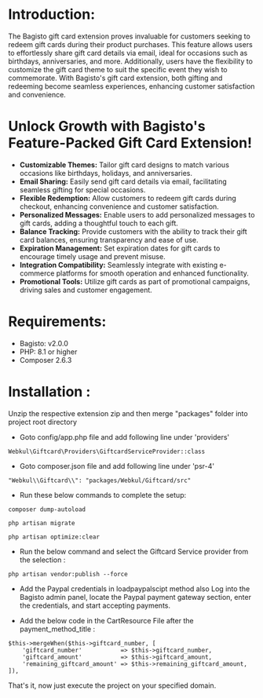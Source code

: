 # Introduction:

The Bagisto gift card extension proves invaluable for customers seeking to redeem gift cards during their product purchases. This feature allows users to effortlessly share gift card details via email, ideal for occasions such as birthdays, anniversaries, and more. Additionally, users have the flexibility to customize the gift card theme to suit the specific event they wish to commemorate. With Bagisto's gift card extension, both gifting and redeeming become seamless experiences, enhancing customer satisfaction and convenience.

# Unlock Growth with Bagisto's Feature-Packed Gift Card Extension!

* **Customizable Themes:** Tailor gift card designs to match various occasions like birthdays, holidays, and anniversaries.
* **Email Sharing:**  Easily send gift card details via email, facilitating seamless gifting for special occasions.
* **Flexible Redemption:** Allow customers to redeem gift cards during checkout, enhancing convenience and customer satisfaction.
* **Personalized Messages:** Enable users to add personalized messages to gift cards, adding a thoughtful touch to each gift.
* **Balance Tracking:** Provide customers with the ability to track their gift card balances, ensuring transparency and ease of use.
* **Expiration Management:** Set expiration dates for gift cards to encourage timely usage and prevent misuse.
* **Integration Compatibility:** Seamlessly integrate with existing e-commerce platforms for smooth operation and enhanced functionality.
* **Promotional Tools:** Utilize gift cards as part of promotional campaigns, driving sales and customer engagement.

# Requirements:
* Bagisto: v2.0.0
* PHP: 8.1 or higher
* Composer 2.6.3

# Installation :
Unzip the respective extension zip and then merge "packages" folder into project root directory

* Goto config/app.php file and add following line under 'providers'

```
Webkul\Giftcard\Providers\GiftcardServiceProvider::class
```

* Goto composer.json file and add following line under 'psr-4'

```
"Webkul\\Giftcard\\": "packages/Webkul/Giftcard/src"
```
* Run these below commands to complete the setup:

```
composer dump-autoload
```
```
php artisan migrate
```
```
php artisan optimize:clear
```

* Run the below command and select the Giftcard Service provider from the selection :

```
php artisan vendor:publish --force
```
* Add the Paypal credentials in loadpaypalscipt method also Log into the Bagisto admin panel, locate the Paypal payment gateway section, enter the credentials, and start accepting payments.

* Add the below code in the CartResource File after the payment_method_title :

```
$this->mergeWhen($this->giftcard_number, [
    'giftcard_number'           => $this->giftcard_number,
    'giftcard_amount'           => $this->giftcard_amount,
    'remaining_giftcard_amount' => $this->remaining_giftcard_amount,
]),
```
That's it, now just execute the project on your specified domain.
